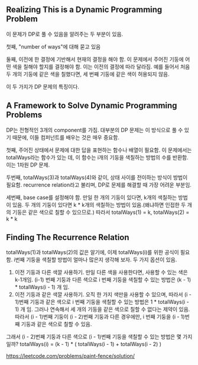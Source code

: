 ## Realizing This is a Dynamic Programming Problem

이 문제가 DP로 풀 수 있음을 알려주는 두 부분이 있음.

첫째, "number of ways"에 대해 묻고 있음

둘째, 이전에 한 결정에 기반해서 현재의 결정을 해야 함. 이 문제에서 주어진 기둥에 어떤 색을 칠해야 할지를 결정해야 함. 이는 이전의 결정에 따라 달라짐. 예를 들어서 처음 두 개의 기둥에 같은 색을 칠했다면, 세 번째 기둥에 같은 색이 허용되지 않음.

이 두 가지가 DP 문제의 특징이다.

## A Framework to Solve Dynamic Programming Problems

DP는 전형적인 3개의 component를 가짐. 대부분의 DP 문제는 이 방식으로 풀 수 있기 때문에, 이들 컴퍼넌트를 배우는 것은 매우 중요함.

첫째, 주어진 상태에서 문제에 대한 답을 표현하는 함수나 배열이 필요함. 이 문제에서는 totalWays라는 함수가 있는 데, 이 함수는 i개의 기둥을 색칠하는 방법의 수를 반환함. 이는 1차원 DP 문제.

두번째, totalWays(3)과 totalWays(4)와 같이, 상태 사이를 전이하는 방식이 방법이 필요함. recurrence relation라고 불리며, DP로 문제를 해결할 때 가장 어려운 부분임.

세번째, base case를 설정해야 함. 만일 한 개의 기둥이 있다면, k개의 색칠하는 방법이 있음. 두 개의 기둥이 있다면 k * k개의 색칠하는 방법이 있음.(왜냐하면 인접한 두 개의 기둥은 같은 색으로 칠할 수 있으므로.) 따라서 totalWays(1) = k, totalWays(2) = k * k

## Finding The Recurrence Relation

totalWays(1)과 totalWays(2)의 값은 알기에, 이제 totalWays(i)를 위한 공식이 필요함. i번째 기둥을 색칠할 방법이 얼마나 많은지 생각해 보자. 두 가지 옵션이 있음.

1. 이전 기둥과 다른 색깔 사용하기. 만일 다른 색을 사용한다면, 사용할 수 있는 색은 k-1개임. (i-1) 번째 기둥과 다른 색으로 i 번째 기둥을 색칠할 수 있는 방법은 (k - 1) * totalWays(i - 1) 개 임.
2. 이전 기둥과 같은 색깔 사용하기. 오직 한 가지 색만을 사용할 수 있으며, 따라서 (i - 1)번째 기둥과 같은 색으로 i 번째 기둥을 색칠할 수 있는 방법은 1 * totalWays(i - 1) 개 임. 그러나 연속해서 세 개의 기둥을 같은 색으로 칠할 수 없다는 제약이 있음. 따라서 (i - 1)번째 기둥이 (i - 2)번째 기둥과 다른 경우에만, i 번째 기둥을 (i - 1)번째 기둥과 같은 색으로 칠할 수 있음.

그래서 (i - 2)번째 기둥과 다른 색으로 (i - 1)번째 기둥을 색칠할 수 있는 방법은 몇 가지일까? totalWays(i) = (k - 1) * ( totalWays(i - 1) + totalWays(i - 2) )


https://leetcode.com/problems/paint-fence/solution/ 